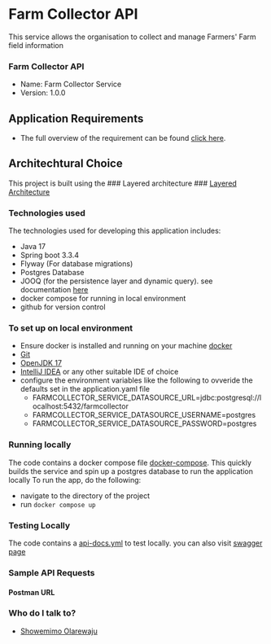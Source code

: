 # Farm Collector API
This service allows the organisation to collect and manage Farmers' Farm field information
### Farm Collector API ###

* Name: Farm Collector Service
* Version: 1.0.0

## Application Requirements
- The full overview of the requirement can be found [click here](Coding-task.docx).

## Architechtural Choice
This project is built using the ### Layered architecture ### [Layered Architecture](layered-architecture.webp)

### Technologies used ###

The technologies used for developing this application includes:
* Java 17
* Spring boot 3.3.4
* Flyway (For database migrations)
* Postgres Database
* JOOQ (for the persistence layer and dynamic query). see documentation [here](https://www.jooq.org/)
* docker compose for running in local environment
* github for version control

### To set up on local environment ###

* Ensure docker is installed and running on your machine [docker](https://www.docker.com/)
* [Git](https://git-scm.com/)
* [OpenJDK 17](https://adoptium.net/temurin/releases)
* [IntelliJ IDEA](https://www.jetbrains.com/idea/) or any other suitable IDE of choice
* configure the environment variables like the following to ovveride the defaults set in the application.yaml file
    - FARMCOLLECTOR_SERVICE_DATASOURCE_URL=jdbc:postgresql://localhost:5432/farmcollector
    - FARMCOLLECTOR_SERVICE_DATASOURCE_USERNAME=postgres
    - FARMCOLLECTOR_SERVICE_DATASOURCE_PASSWORD=postgres

### Running locally ####
The code contains a docker compose file [docker-compose](compose.yaml). This quickly builds the service and spin up a postgres database to run the application locally
To run the app, do the following:
- navigate to the directory of the project
- run `docker compose up`

### Testing Locally ###
The code contains a [api-docs.yml](./api-docs.yaml) to test locally. you can also visit [swagger page](http://localhost:8080/swagger-ui.html)


### Sample API Requests ###
#### Postman URL


### Who do I talk to? ###

* [Showemimo Olarewaju](lahraye@gmail.com)

